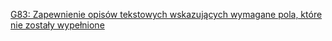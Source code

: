 [G83: Zapewnienie opisów tekstowych wskazujących wymagane pola, które nie zostały wypełnione](https://www.w3.org/WAI/WCAG22/Techniques/general/G83)